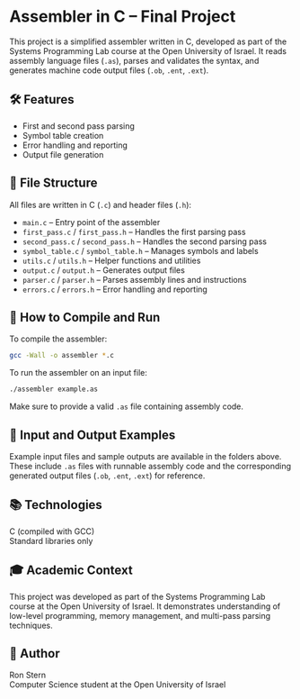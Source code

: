 # Assembler in C – Final Project

This project is a simplified assembler written in C, developed as part of the Systems Programming Lab course at the Open University of Israel. It reads assembly language files (`.as`), parses and validates the syntax, and generates machine code output files (`.ob`, `.ent`, `.ext`).

## 🛠 Features

- First and second pass parsing
- Symbol table creation
- Error handling and reporting
- Output file generation

## 📁 File Structure

All files are written in C (`.c`) and header files (`.h`):

- `main.c` – Entry point of the assembler
- `first_pass.c` / `first_pass.h` – Handles the first parsing pass
- `second_pass.c` / `second_pass.h` – Handles the second parsing pass
- `symbol_table.c` / `symbol_table.h` – Manages symbols and labels
- `utils.c` / `utils.h` – Helper functions and utilities
- `output.c` / `output.h` – Generates output files
- `parser.c` / `parser.h` – Parses assembly lines and instructions
- `errors.c` / `errors.h` – Error handling and reporting

## 🚀 How to Compile and Run

To compile the assembler:

```bash
gcc -Wall -o assembler *.c
```

To run the assembler on an input file:

```bash
./assembler example.as
```

Make sure to provide a valid `.as` file containing assembly code.

## 📂 Input and Output Examples

Example input files and sample outputs are available in the folders above.  
These include `.as` files with runnable assembly code and the corresponding generated output files (`.ob`, `.ent`, `.ext`) for reference.

## 📚 Technologies

C (compiled with GCC)  
Standard libraries only

## 🎓 Academic Context

This project was developed as part of the Systems Programming Lab course at the Open University of Israel. It demonstrates understanding of low-level programming, memory management, and multi-pass parsing techniques.

## 👤 Author

Ron Stern  
Computer Science student at the Open University of Israel
